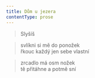 ```yaml
---
title: Dům u jezera
contentType: prose
---
```


<section>

> Slyšíš

</section>

<section>

> svlíkni si mě do ponožek  
> řkouc každý jen sebe vlastní

</section>

<section>

> zrcadlo má osm nožek  
> tě přitáhne a potmě sní

</section>
